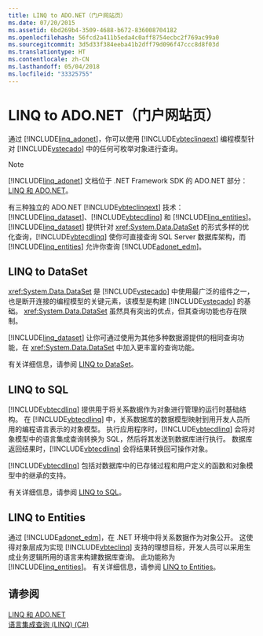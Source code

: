 ```yaml
---
title: LINQ to ADO.NET（门户网站页）
ms.date: 07/20/2015
ms.assetid: 6bd269b4-3509-4688-b672-836008704182
ms.openlocfilehash: 56fcd2a411b5eda4c0aff8754ecbc2f769ac99a0
ms.sourcegitcommit: 3d5d33f384eeba41b2dff79d096f47ccc8d8f03d
ms.translationtype: HT
ms.contentlocale: zh-CN
ms.lasthandoff: 05/04/2018
ms.locfileid: "33325755"
---
```

# <a name="linq-to-adonet-portal-page"></a>LINQ to ADO.NET（门户网站页）
通过 [!INCLUDE[linq_adonet](~/includes/linq-adonet-md.md)]，你可以使用 [!INCLUDE[vbteclinqext](~/includes/vbteclinqext-md.md)] 编程模型针对 [!INCLUDE[vstecado](~/includes/vstecado-md.md)] 中的任何可枚举对象进行查询。  
  
> [!NOTE]
>  [!INCLUDE[linq_adonet](~/includes/linq-adonet-md.md)] 文档位于 .NET Framework SDK 的 ADO.NET 部分：[LINQ 和 ADO.NET](http://msdn.microsoft.com/library/bf0c8f93-3ff7-49f3-8aed-f2b7ac938dec)。  
  
 有三种独立的 ADO.NET [!INCLUDE[vbteclinqext](~/includes/vbteclinqext-md.md)] 技术：[!INCLUDE[linq_dataset](~/includes/linq-dataset-md.md)]、[!INCLUDE[vbtecdlinq](~/includes/vbtecdlinq-md.md)] 和 [!INCLUDE[linq_entities](~/includes/linq-entities-md.md)]。 [!INCLUDE[linq_dataset](~/includes/linq-dataset-md.md)] 提供针对 <xref:System.Data.DataSet> 的形式多样的优化查询，[!INCLUDE[vbtecdlinq](~/includes/vbtecdlinq-md.md)] 使你可直接查询 SQL Server 数据库架构，而 [!INCLUDE[linq_entities](~/includes/linq-entities-md.md)] 允许你查询 [!INCLUDE[adonet_edm](~/includes/adonet-edm-md.md)]。  
  
## <a name="linq-to-dataset"></a>LINQ to DataSet  
 <xref:System.Data.DataSet> 是 [!INCLUDE[vstecado](~/includes/vstecado-md.md)] 中使用最广泛的组件之一，也是断开连接的编程模型的关键元素，该模型是构建 [!INCLUDE[vstecado](~/includes/vstecado-md.md)] 的基础。 <xref:System.Data.DataSet> 虽然具有突出的优点，但其查询功能也存在限制。  
  
 [!INCLUDE[linq_dataset](~/includes/linq-dataset-md.md)] 让你可通过使用为其他多种数据源提供的相同查询功能，在 <xref:System.Data.DataSet> 中加入更丰富的查询功能。  
  
 有关详细信息，请参阅 [LINQ to DataSet](../../../../framework/data/adonet/linq-to-dataset.md)。  
  
## <a name="linq-to-sql"></a>LINQ to SQL  
 [!INCLUDE[vbtecdlinq](~/includes/vbtecdlinq-md.md)] 提供用于将关系数据作为对象进行管理的运行时基础结构。 在 [!INCLUDE[vbtecdlinq](~/includes/vbtecdlinq-md.md)] 中，关系数据库的数据模型映射到用开发人员所用的编程语言表示的对象模型。 执行应用程序时，[!INCLUDE[vbtecdlinq](~/includes/vbtecdlinq-md.md)] 会将对象模型中的语言集成查询转换为 SQL，然后将其发送到数据库进行执行。 数据库返回结果时，[!INCLUDE[vbtecdlinq](~/includes/vbtecdlinq-md.md)] 会将结果转换回可操作对象。  
  
 [!INCLUDE[vbtecdlinq](~/includes/vbtecdlinq-md.md)] 包括对数据库中的已存储过程和用户定义的函数和对象模型中的继承的支持。  
  
 有关详细信息，请参阅 [LINQ to SQL](../../../../../docs/framework/data/adonet/sql/linq/index.md)。  
  
## <a name="linq-to-entities"></a>LINQ to Entities  
 通过 [!INCLUDE[adonet_edm](~/includes/adonet-edm-md.md)]，在 .NET 环境中将关系数据作为对象公开。 这使得对象层成为实现 [!INCLUDE[vbteclinq](~/includes/vbteclinq-md.md)] 支持的理想目标，开发人员可以采用生成业务逻辑所用的语言来构建数据库查询。 此功能称为 [!INCLUDE[linq_entities](~/includes/linq-entities-md.md)]。 有关详细信息，请参阅 [LINQ to Entities](../../../../framework/data/adonet/ef/language-reference/linq-to-entities.md)。  
  
## <a name="see-also"></a>请参阅  
 [LINQ 和 ADO.NET](http://msdn.microsoft.com/library/bf0c8f93-3ff7-49f3-8aed-f2b7ac938dec)  
 [语言集成查询 (LINQ) (C#)](../../../../csharp/programming-guide/concepts/linq/index.md)
